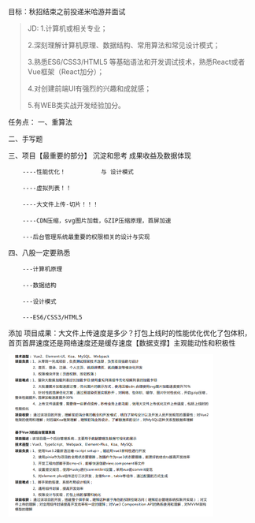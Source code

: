 目标：秋招结束之前投递米哈游并面试
>JD:    1.计算机或相关专业；
>
>2.深刻理解计算机原理、数据结构、常用算法和常见设计模式；
>
>3.熟悉ES6/CSS3/HTML5 等基础语法和开发调试技术，熟悉React或者Vue框架（React加分）；
>
>4.对创建前端UI有强烈的兴趣和成就感；
>
>5.有WEB类实战开发经验加分。

任务点：
一、重算法

二、手写题

三、项目【最重要的部分】        沉淀和思考         成果收益及数据体现

        ----性能优化！          与 设计模式
    
        ----虚拟列表！！
    
        ----大文件上传-切片！！！
    
        ----CDN压缩，svg图片加载，GZIP压缩原理，首屏加速
    
        ---后台管理系统最重要的权限相关的设计与实现



四、八股一定要熟悉

        ---计算机原理
    
        ---数据结构
    
        ---设计模式
    
        ---ES6/CSS3/HTML5

添加 项目成果：大文件上传速度是多少？打包上线时的性能优化优化了包体积，首页首屏速度还是网络速度还是缓存速度【数据支撑】主观能动性和积极性



<img src="./important.png" alt="important" style="zoom:50%;" />